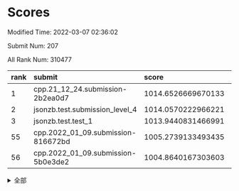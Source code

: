 # Scores

Modified Time: 2022-03-07 02:36:02

Submit Num: 207

All Rank Num: 310477

| rank |               submit               |       score        |       sigma        | pk_num |
| :--- | :--------------------------------- | :----------------- | :----------------- | :----- |
| 1    | cpp.21_12_24.submission-2b2ea0d7   | 1014.6526669670133 | 0.8153300092717259 | 5998   |
| 2    | jsonzb.test.submission_level_4     | 1014.0570222966221 | 0.8137425869268085 | 5998   |
| 3    | jsonzb.test.test_1                 | 1013.9440831466991 | 0.8660279207530841 | 5994   |
| 55   | cpp.2022_01_09.submission-816672bd | 1005.2739133493435 | 0.7208406389676123 | 6001   |
| 56   | cpp.2022_01_09.submission-5b0e3de2 | 1004.8640167303603 | 0.724738838450085  | 6002   |


<details>
<summary>全部</summary>

| rank |                 submit                 |       score        |       sigma        | pk_num |
| :--- | :------------------------------------- | :----------------- | :----------------- | :----- |
| 1    | cpp.21_12_24.submission-2b2ea0d7       | 1014.6526669670133 | 0.8153300092717259 | 5998   |
| 2    | jsonzb.test.submission_level_4         | 1014.0570222966221 | 0.8137425869268085 | 5998   |
| 3    | jsonzb.test.test_1                     | 1013.9440831466991 | 0.8660279207530841 | 5994   |
| 4    | gobigger.level_3.submission_level_3_0  | 1011.8233915639636 | 0.7825251345242404 | 5995   |
| 5    | gobigger.level_3.submission_level_3_46 | 1011.3219932249224 | 0.7614574861996731 | 5999   |
| 6    | gobigger.level_3.submission_level_3_31 | 1011.0442816859003 | 0.7596493119509335 | 6001   |
| 7    | gobigger.level_3.submission_level_3_45 | 1010.8677037266076 | 0.7635881601009356 | 5997   |
| 8    | gobigger.level_3.submission_level_3_43 | 1010.7758338048607 | 0.782679296530617  | 6001   |
| 9    | gobigger.level_3.submission_level_3_25 | 1010.7461883144792 | 0.7941882891692499 | 6002   |
| 10   | gobigger.level_3.submission_level_3_34 | 1010.7044400515277 | 0.7544846749338955 | 5994   |
| 11   | gobigger.level_3.submission_level_3_2  | 1010.6453111644795 | 0.7501295653723496 | 6002   |
| 12   | gobigger.level_3.submission_level_3_4  | 1010.6229037683478 | 0.7771901231488425 | 6001   |
| 13   | gobigger.level_3.submission_level_3_14 | 1010.5907632472079 | 0.7456411659807589 | 6000   |
| 14   | gobigger.level_3.submission_level_3_41 | 1010.4387278788043 | 0.7549650963610269 | 5996   |
| 15   | gobigger.level_3.submission_level_3_22 | 1010.4386025369668 | 0.76479222155065   | 5993   |
| 16   | gobigger.level_3.submission_level_3_37 | 1010.2894067348087 | 0.7521067587835405 | 6000   |
| 17   | gobigger.level_3.submission_level_3_47 | 1010.2425185773379 | 0.7555855241534264 | 5998   |
| 18   | gobigger.level_3.submission_level_3_36 | 1010.2408103960936 | 0.7605194901499509 | 5996   |
| 19   | gobigger.level_3.submission_level_3_18 | 1010.2215707546275 | 0.7498392121171077 | 5997   |
| 20   | gobigger.level_3.submission_level_3_23 | 1010.177630941425  | 0.7668814501701318 | 6003   |
| 21   | gobigger.level_3.submission_level_3_9  | 1010.127037254006  | 0.7590446873534301 | 5998   |
| 22   | gobigger.level_3.submission_level_3_44 | 1010.1152655045858 | 0.7419618936596378 | 5995   |
| 23   | gobigger.level_3.submission_level_3_27 | 1010.0671307163817 | 0.763946394370656  | 6000   |
| 24   | gobigger.level_3.submission_level_3_15 | 1010.0156567227601 | 0.7669985317180658 | 6000   |
| 25   | gobigger.level_3.submission_level_3_48 | 1010.0139644766343 | 0.7829409518486564 | 6001   |
| 26   | gobigger.level_3.submission_level_3_32 | 1010.0065696160459 | 0.7579622269028296 | 5999   |
| 27   | gobigger.level_3.submission_level_3_35 | 1009.8628125922554 | 0.7617961781728775 | 6002   |
| 28   | gobigger.level_3.submission_level_3_11 | 1009.8516577439465 | 0.7507988112226758 | 5997   |
| 29   | gobigger.level_3.submission_level_3_7  | 1009.8095434965984 | 0.7469851011029386 | 5999   |
| 30   | gobigger.level_3.submission_level_3_19 | 1009.7973475161672 | 0.7482859707139307 | 5998   |
| 31   | gobigger.level_3.submission_level_3_29 | 1009.7625705650652 | 0.762432087579114  | 6005   |
| 32   | gobigger.level_3.submission_level_3_21 | 1009.7011348980184 | 0.7714744543163488 | 5997   |
| 33   | gobigger.level_3.submission_level_3_5  | 1009.6771474116564 | 0.7446508089725657 | 6003   |
| 34   | gobigger.level_3.submission_level_3_13 | 1009.6758520185207 | 0.7496570951757675 | 5997   |
| 35   | gobigger.level_3.submission_level_3_1  | 1009.6309185577296 | 0.7488355408093714 | 5998   |
| 36   | gobigger.level_3.submission_level_3_49 | 1009.617650361036  | 0.7426841785964664 | 6005   |
| 37   | gobigger.level_3.submission_level_3_26 | 1009.55599966102   | 0.7370011022404618 | 6003   |
| 38   | gobigger.level_3.submission_level_3_20 | 1009.498144401861  | 0.7635830530047802 | 6003   |
| 39   | gobigger.level_3.submission_level_3_38 | 1009.4621309710316 | 0.7356599020880356 | 6000   |
| 40   | gobigger.level_3.submission_level_3_28 | 1009.1967626941608 | 0.7800571399351125 | 6002   |
| 41   | gobigger.level_3.submission_level_3_42 | 1009.11638962896   | 0.7486479195501594 | 6007   |
| 42   | gobigger.level_3.submission_level_3_30 | 1009.0631036429995 | 0.7657729389386906 | 6002   |
| 43   | gobigger.level_3.submission_level_3_10 | 1008.9464622277657 | 0.7397436671671378 | 5999   |
| 44   | gobigger.level_3.submission_level_3_8  | 1008.9340491860162 | 0.7409135486715566 | 6000   |
| 45   | gobigger.level_3.submission_level_3_16 | 1008.7968433721373 | 0.7659516553677658 | 5998   |
| 46   | gobigger.level_3.submission_level_3_6  | 1008.7798233190551 | 0.7723452082213171 | 5997   |
| 47   | gobigger.level_3.submission_level_3_40 | 1008.5900765575465 | 0.7601100872354303 | 6000   |
| 48   | gobigger.level_3.submission_level_3_17 | 1008.5405961296702 | 0.73005365244107   | 5998   |
| 49   | gobigger.level_3.submission_level_3_39 | 1008.3780060409414 | 0.7569216674684708 | 6003   |
| 50   | gobigger.level_3.submission_level_3_33 | 1008.2988276180704 | 0.7383280142043018 | 5994   |
| 51   | gobigger.level_3.submission_level_3_24 | 1008.2863718056742 | 0.7429284162981803 | 6001   |
| 52   | gobigger.level_3.submission_level_3_3  | 1008.1317527491715 | 0.7522611826024235 | 5997   |
| 53   | gobigger.level_3.submission_level_3_12 | 1008.1111341833048 | 0.7322493536133151 | 6007   |
| 54   | gobigger.level_1.submission_level_1_36 | 1005.7260988059552 | 0.7315926200107985 | 5999   |
| 55   | cpp.2022_01_09.submission-816672bd     | 1005.2739133493435 | 0.7208406389676123 | 6001   |
| 56   | cpp.2022_01_09.submission-5b0e3de2     | 1004.8640167303603 | 0.724738838450085  | 6002   |
| 57   | gobigger.level_1.submission_level_1_12 | 1004.7605780139363 | 0.7220605147262572 | 5999   |
| 58   | gobigger.level_1.submission_level_1_39 | 1004.5040445215778 | 0.7071410509229312 | 6002   |
| 59   | gobigger.level_1.submission_level_1_34 | 1004.307116058761  | 0.7223107842097708 | 5999   |
| 60   | gobigger.level_1.submission_level_1_3  | 1004.2995809463738 | 0.7269941755785523 | 6002   |
| 61   | gobigger.level_1.submission_level_1_24 | 1004.2125676193467 | 0.7189106129613692 | 6005   |
| 62   | gobigger.level_1.submission_level_1_10 | 1004.1780256254824 | 0.7115100943063225 | 6002   |
| 63   | gobigger.level_1.submission_level_1_4  | 1004.1289245221208 | 0.7191223759908184 | 6001   |
| 64   | gobigger.level_1.submission_level_1_37 | 1004.0165692483648 | 0.7240588875180151 | 6000   |
| 65   | gobigger.level_1.submission_level_1_49 | 1004.0102631027786 | 0.712172363126863  | 5998   |
| 66   | gobigger.level_1.submission_level_1_48 | 1004.0057356762803 | 0.725387868867259  | 5999   |
| 67   | gobigger.level_1.submission_level_1_22 | 1003.9332312004018 | 0.7063290342791452 | 5997   |
| 68   | gobigger.level_1.submission_level_1_25 | 1003.9198331245159 | 0.7222314651382513 | 6000   |
| 69   | gobigger.level_1.submission_level_1_28 | 1003.8495859109878 | 0.7154654204467351 | 5998   |
| 70   | gobigger.level_1.submission_level_1_46 | 1003.7378081394056 | 0.7104378678487817 | 5999   |
| 71   | gobigger.level_1.submission_level_1_32 | 1003.7081276652239 | 0.7197143294047917 | 6003   |
| 72   | gobigger.level_1.submission_level_1_9  | 1003.6404934183952 | 0.714658795363692  | 5999   |
| 73   | gobigger.level_1.submission_level_1_1  | 1003.6318228450276 | 0.7100378690490251 | 6003   |
| 74   | gobigger.level_1.submission_level_1_38 | 1003.6040102200697 | 0.7142557811883087 | 6000   |
| 75   | gobigger.level_1.submission_level_1_2  | 1003.5239946074931 | 0.7187299508600493 | 6002   |
| 76   | gobigger.level_1.submission_level_1_42 | 1003.4254380588925 | 0.713983396432103  | 6003   |
| 77   | gobigger.level_1.submission_level_1_15 | 1003.3374308850831 | 0.7090317795361104 | 6001   |
| 78   | gobigger.level_1.submission_level_1_20 | 1003.3145405305099 | 0.7082668982038807 | 5999   |
| 79   | gobigger.level_1.submission_level_1_23 | 1003.2975318787163 | 0.7141955119284924 | 6000   |
| 80   | gobigger.level_1.submission_level_1_0  | 1003.2473300900386 | 0.7206684377734893 | 6001   |
| 81   | gobigger.level_1.submission_level_1_41 | 1003.1848329670554 | 0.7201771846780513 | 5997   |
| 82   | gobigger.level_1.submission_level_1_13 | 1003.1824641502731 | 0.7245633182447287 | 6000   |
| 83   | gobigger.level_1.submission_level_1_5  | 1003.0694745880088 | 0.7162534873093682 | 6003   |
| 84   | gobigger.level_1.submission_level_1_18 | 1003.0285704985642 | 0.7166398309832084 | 6000   |
| 85   | gobigger.level_1.submission_level_1_27 | 1003.0133910475785 | 0.71028124364234   | 5997   |
| 86   | gobigger.level_1.submission_level_1_44 | 1003.0109657316881 | 0.7115425345041336 | 5998   |
| 87   | gobigger.level_1.submission_level_1_31 | 1003.0097203344747 | 0.7162573679050392 | 6000   |
| 88   | gobigger.level_1.submission_level_1_7  | 1002.9750079066916 | 0.7128007328402783 | 6003   |
| 89   | gobigger.level_1.submission_level_1_45 | 1002.8286239246396 | 0.7178840082890103 | 5995   |
| 90   | gobigger.level_1.submission_level_1_47 | 1002.8243666795989 | 0.710930848915836  | 5998   |
| 91   | gobigger.level_1.submission_level_1_16 | 1002.779245722383  | 0.7213912093465191 | 6003   |
| 92   | gobigger.level_1.submission_level_1_29 | 1002.7349723122703 | 0.7056447874487629 | 6001   |
| 93   | gobigger.level_1.submission_level_1_35 | 1002.7198713519272 | 0.7211913381766106 | 5999   |
| 94   | gobigger.level_1.submission_level_1_33 | 1002.6999992350416 | 0.7179486451823368 | 6000   |
| 95   | gobigger.level_1.submission_level_1_43 | 1002.6837178776314 | 0.7221662861051673 | 5994   |
| 96   | gobigger.level_1.submission_level_1_14 | 1002.5972709346584 | 0.7144249086535808 | 6002   |
| 97   | gobigger.level_1.submission_level_1_30 | 1002.5766008899012 | 0.7175157984868404 | 6001   |
| 98   | gobigger.level_1.submission_level_1_21 | 1002.4295339017755 | 0.7152851963200366 | 5997   |
| 99   | gobigger.level_1.submission_level_1_6  | 1002.4065125562504 | 0.717684228840386  | 6005   |
| 100  | gobigger.level_1.submission_level_1_40 | 1002.3845166412776 | 0.7151644815530123 | 6001   |
| 101  | gobigger.level_1.submission_level_1_19 | 1002.3712713209264 | 0.7022610669983865 | 5999   |
| 102  | gobigger.level_1.submission_level_1_11 | 1002.0752799897675 | 0.7150382582740153 | 5992   |
| 103  | gobigger.level_1.submission_level_1_8  | 1001.9825397497058 | 0.7115393192457853 | 6003   |
| 104  | gobigger.level_1.submission_level_1_17 | 1000.9555625961398 | 0.7030363635939897 | 5999   |
| 105  | gobigger.level_1.submission_level_1_26 | 1000.9395699183942 | 0.7201938149499796 | 5999   |
| 106  | gobigger.random.submission_random_25   | 997.8464918730491  | 0.7104189384021042 | 6001   |
| 107  | gobigger.random.submission_random_38   | 997.2283002547606  | 0.7059308287907655 | 6000   |
| 108  | gobigger.random.submission_random_13   | 997.0360554663151  | 0.698573832101799  | 5990   |
| 109  | gobigger.random.submission_random_42   | 996.9364927008987  | 0.7084988114595985 | 6000   |
| 110  | gobigger.random.submission_random_26   | 996.8340226666891  | 0.7015539779536788 | 6002   |
| 111  | gobigger.random.submission_random_1    | 996.7691621118099  | 0.7044771612735657 | 6000   |
| 112  | gobigger.random.submission_random_35   | 996.6891659347857  | 0.7020705305208963 | 6000   |
| 113  | gobigger.random.submission_random_43   | 996.5849131777202  | 0.7051829341493787 | 6000   |
| 114  | gobigger.random.submission_random_6    | 996.5623377892528  | 0.6998967315071047 | 5999   |
| 115  | gobigger.random.submission_random_28   | 996.5438713276536  | 0.7113103935134376 | 6000   |
| 116  | gobigger.random.submission_random_40   | 996.4892042973765  | 0.7090337753283662 | 5999   |
| 117  | gobigger.random.submission_random_49   | 996.4264869974253  | 0.7051619128275917 | 5996   |
| 118  | gobigger.random.submission_random_37   | 996.4150299344481  | 0.7075522864428013 | 6000   |
| 119  | gobigger.random.submission_random_10   | 996.3746716644811  | 0.7159033068546685 | 6000   |
| 120  | gobigger.random.submission_random_36   | 996.374122323782   | 0.7110977952567853 | 6002   |
| 121  | gobigger.random.submission_random_15   | 996.2949899240489  | 0.713346197411023  | 5997   |
| 122  | gobigger.random.submission_random_44   | 996.2396933451538  | 0.7034911028998835 | 5996   |
| 123  | gobigger.random.submission_random_9    | 996.199922991437   | 0.7158359622984848 | 5997   |
| 124  | gobigger.random.submission_random_39   | 996.160838566926   | 0.7258294374499306 | 5999   |
| 125  | gobigger.random.submission_random_45   | 996.1233199081458  | 0.7162907675060293 | 5996   |
| 126  | gobigger.random.submission_random_19   | 996.0808489361003  | 0.7053678183133576 | 6001   |
| 127  | gobigger.random.submission_random_3    | 996.0664065280677  | 0.7137769187040673 | 6003   |
| 128  | gobigger.random.submission_random_33   | 995.988340234232   | 0.7161365006494275 | 5996   |
| 129  | gobigger.random.submission_random_32   | 995.9752217153717  | 0.7110559814139708 | 6001   |
| 130  | gobigger.random.submission_random_41   | 995.9037915893229  | 0.7152201444651032 | 5999   |
| 131  | gobigger.random.submission_random_24   | 995.8629710496414  | 0.6911160227723209 | 6000   |
| 132  | gobigger.random.submission_random_4    | 995.8041479024291  | 0.7056466581260294 | 6002   |
| 133  | gobigger.random.submission_random_5    | 995.7571288028165  | 0.7199942371959177 | 6005   |
| 134  | gobigger.random.submission_random_46   | 995.7507808916139  | 0.7180780877846834 | 5996   |
| 135  | gobigger.random.submission_random_8    | 995.7421704952495  | 0.7113997948260528 | 5999   |
| 136  | gobigger.random.submission_random_48   | 995.7407801555448  | 0.6991544021093985 | 5995   |
| 137  | gobigger.random.submission_random_22   | 995.7259157149638  | 0.7127224406081748 | 5998   |
| 138  | gobigger.random.submission_random_29   | 995.6602891547774  | 0.7173734521909179 | 5999   |
| 139  | gobigger.random.submission_random_0    | 995.5460857101031  | 0.7129179505051318 | 6003   |
| 140  | gobigger.random.submission_random_27   | 995.5455584318746  | 0.7336345909645149 | 6002   |
| 141  | gobigger.random.submission_random_11   | 995.5444994607142  | 0.7305330932020445 | 5994   |
| 142  | gobigger.random.submission_random_23   | 995.5281550148561  | 0.7128323258088584 | 6004   |
| 143  | gobigger.random.submission_random_21   | 995.5244146530515  | 0.7104118881298531 | 5997   |
| 144  | gobigger.random.submission_random_17   | 995.4758758238224  | 0.7201548255923984 | 5998   |
| 145  | gobigger.random.submission_random_16   | 995.4447118375327  | 0.7034789259915356 | 6002   |
| 146  | gobigger.random.submission_random_20   | 995.4403485336676  | 0.7078372294031896 | 6005   |
| 147  | gobigger.random.submission_random_7    | 995.3878826799452  | 0.7203639730625055 | 6003   |
| 148  | gobigger.random.submission_random_2    | 995.3166083766823  | 0.7076273001572685 | 6002   |
| 149  | gobigger.random.submission_random_18   | 995.2798206515071  | 0.7086419361185651 | 6003   |
| 150  | gobigger.random.submission_random_34   | 995.0761538846396  | 0.7128944672873927 | 6000   |
| 151  | gobigger.random.submission_random_14   | 995.0434398624238  | 0.7110943460354381 | 5999   |
| 152  | gobigger.random.submission_random_12   | 995.0393696031332  | 0.6988271129481097 | 5998   |
| 153  | gobigger.random.submission_random_31   | 994.9140691867872  | 0.7112458917872019 | 5997   |
| 154  | gobigger.random.submission_random_30   | 994.6822920237269  | 0.7330170428408388 | 6001   |
| 155  | gobigger.random.submission_random_47   | 994.4554679445589  | 0.7266777107165847 | 6002   |
| 156  | gobigger.level_2.submission_level_2_22 | 994.312136386633   | 0.7339319343344349 | 5999   |
| 157  | gobigger.level_2.submission_level_2_14 | 994.0500185064313  | 0.728635412538062  | 6003   |
| 158  | gobigger.level_2.submission_level_2_25 | 993.9714131894096  | 0.7349399178272674 | 6005   |
| 159  | gobigger.level_2.submission_level_2_39 | 993.6957031556931  | 0.7480889439419187 | 5998   |
| 160  | gobigger.level_2.submission_level_2_44 | 993.552642370899   | 0.7358769416003507 | 5996   |
| 161  | gobigger.level_2.submission_level_2_23 | 993.525475382227   | 0.7441368760015031 | 6000   |
| 162  | gobigger.level_2.submission_level_2_41 | 993.500209722995   | 0.718027605440862  | 6002   |
| 163  | gobigger.level_2.submission_level_2_34 | 993.3528961091363  | 0.7312534490042548 | 5999   |
| 164  | gobigger.level_2.submission_level_2_19 | 993.2687966886159  | 0.7326958472811667 | 6003   |
| 165  | gobigger.level_2.submission_level_2_24 | 993.2377445633208  | 0.7377887895170564 | 5998   |
| 166  | gobigger.level_2.submission_level_2_3  | 993.1883976893008  | 0.7302595781674489 | 5997   |
| 167  | gobigger.level_2.submission_level_2_9  | 993.1552064607259  | 0.7382295965543517 | 6002   |
| 168  | gobigger.level_2.submission_level_2_47 | 993.1360151076909  | 0.7372487826964608 | 5996   |
| 169  | gobigger.level_2.submission_level_2_20 | 993.0838812189617  | 0.752213921125395  | 6000   |
| 170  | gobigger.level_2.submission_level_2_30 | 993.0000498652093  | 0.7409290736044238 | 6000   |
| 171  | gobigger.level_2.submission_level_2_13 | 992.9565002908727  | 0.7309005623871411 | 6003   |
| 172  | gobigger.level_2.submission_level_2_32 | 992.9247063301749  | 0.7463857866909982 | 5998   |
| 173  | gobigger.level_2.submission_level_2_6  | 992.8550375583816  | 0.7209826254477739 | 5999   |
| 174  | gobigger.level_2.submission_level_2_15 | 992.8235101800149  | 0.7394112416434008 | 6003   |
| 175  | gobigger.level_2.submission_level_2_46 | 992.755953043226   | 0.7249291382947464 | 5999   |
| 176  | gobigger.level_2.submission_level_2_49 | 992.745030962401   | 0.7193202132085083 | 6000   |
| 177  | gobigger.level_2.submission_level_2_18 | 992.5409581964216  | 0.7604716129011336 | 5996   |
| 178  | gobigger.level_2.submission_level_2_10 | 992.5083905147794  | 0.7386447919898254 | 5995   |
| 179  | gobigger.level_2.submission_level_2_21 | 992.4632276279794  | 0.733685017974352  | 5998   |
| 180  | gobigger.level_2.submission_level_2_11 | 992.4161415179778  | 0.740752923650119  | 6000   |
| 181  | gobigger.level_2.submission_level_2_7  | 992.1903299547089  | 0.7551671067370729 | 6000   |
| 182  | gobigger.level_2.submission_level_2_16 | 992.0786885138152  | 0.7476962765632644 | 6000   |
| 183  | gobigger.level_2.submission_level_2_4  | 992.0731810652436  | 0.7402480834760149 | 5997   |
| 184  | gobigger.level_2.submission_level_2_40 | 992.0687809863844  | 0.7451828382172914 | 6001   |
| 185  | gobigger.level_2.submission_level_2_2  | 991.9915223241956  | 0.7550545876398613 | 6006   |
| 186  | gobigger.level_2.submission_level_2_1  | 991.8795331916954  | 0.7484208475004869 | 6003   |
| 187  | gobigger.level_2.submission_level_2_0  | 991.8670236699946  | 0.7650159363420317 | 6001   |
| 188  | gobigger.level_2.submission_level_2_12 | 991.8652414669039  | 0.7286753231109544 | 5997   |
| 189  | gobigger.level_2.submission_level_2_48 | 991.8626305742976  | 0.7469142387250112 | 5997   |
| 190  | gobigger.level_2.submission_level_2_37 | 991.8135040311987  | 0.7446461416369482 | 5997   |
| 191  | gobigger.level_2.submission_level_2_27 | 991.7834412113447  | 0.7370050168018843 | 5996   |
| 192  | gobigger.level_2.submission_level_2_36 | 991.7260663713087  | 0.7549339115707162 | 5993   |
| 193  | gobigger.level_2.submission_level_2_33 | 991.7203809206339  | 0.7426962619191241 | 6002   |
| 194  | gobigger.level_2.submission_level_2_42 | 991.4854623677091  | 0.7731775349352848 | 6002   |
| 195  | gobigger.level_2.submission_level_2_43 | 991.3835403972571  | 0.755752275634324  | 5995   |
| 196  | gobigger.level_2.submission_level_2_26 | 991.3756749059771  | 0.7475417144608331 | 6002   |
| 197  | gobigger.level_2.submission_level_2_45 | 991.3512634052782  | 0.7549315717777452 | 6003   |
| 198  | gobigger.level_2.submission_level_2_8  | 991.245870311716   | 0.7536952462332512 | 5996   |
| 199  | gobigger.level_2.submission_level_2_29 | 991.1731813333273  | 0.753576942912543  | 5997   |
| 200  | gobigger.level_2.submission_level_2_38 | 991.0873091048882  | 0.754622601457253  | 5994   |
| 201  | gobigger.level_2.submission_level_2_31 | 991.0142011875049  | 0.756344735615326  | 5994   |
| 202  | gobigger.level_2.submission_level_2_5  | 990.778048310595   | 0.7575548259393929 | 6002   |
| 203  | gobigger.level_2.submission_level_2_35 | 990.3165106588212  | 0.7569437269225517 | 6001   |
| 204  | gobigger.level_2.submission_level_2_17 | 990.1449230149528  | 0.7701192274776332 | 6000   |
| 205  | gobigger.level_2.submission_level_2_28 | 988.5841308862086  | 0.7951614912791909 | 5997   |
| 206  | gobigger.none.submission_none_1        | 979.0324489115942  | 1.2839076041623034 | 6002   |
| 207  | gobigger.none.submission_none_0        | 975.8937382713239  | 1.5133208782600402 | 5999   |

</details>